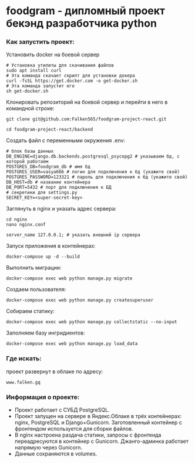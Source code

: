 # foodgram - дипломный проект бекэнд разработчика python

### Как запустить проект:

Установить docker на боевой сервер

```
# Установка утилиты для скачивания файлов
sudo apt install curl
# Эта команда скачает скрипт для установки докера
curl -fsSL https://get.docker.com -o get-docker.sh
# Эта команда запустит его
sh get-docker.sh
```

Клонировать репозиторий на боевой сервер и перейти в него в командной строке:

```
git clone git@github.com:Falken565/foodgram-project-react.git
```

```
cd foodgram-project-react/backend
```

Cоздать файл с переменными окружения .env:

```
# блок базы данных
DB_ENGINE=django.db.backends.postgresql_psycopg2 # указываем бд, с которой работаем
POSTGRES_DB=foodgram_db # имя бд 
POSTGRES_USER=vasya666 # логин для подключения к бд (укажите свой)
POSTGRES_PASSWORD=123321 # пароль для подключения к бд (укажите свой)
DB_HOST=db # название контейнера
DB_PORT=5432 # порт для подключения к БД
# секретики для settings.py
SECRET_KEY=<super-secret-key>
```

Заглянуть в nginx и указать адрес сервера:

```
cd nginx
nano nginx.conf

server_name 127.0.0.1; # указать внешний ip сервера
```

Запуск приложения в контейнерах:

```
docker-compose up -d --build
```

Выполнить миграции:

```
docker-compose exec web python manage.py migrate
```

Создаем пользователя:

```
docker-compose exec web python manage.py createsuperuser
```

Собираем статику:

```
docker-compose exec web python manage.py collectstatic --no-input
```

Заполняем базу ингридиентов:

```
docker-compose exec web python manage.py load_data
```

### Где искать:
проект развернут в облаке по адресу: 
```
www.falken.gq
```

### Информация о проекте:

- Проект работает с СУБД PostgreSQL.
- Проект запущен на сервере в Яндекс.Облаке в трёх контейнерах: nginx, PostgreSQL и Django+Gunicorn. Заготовленный контейнер с фронтендом используется для сборки файлов.
- В nginx настроена раздача статики, запросы с фронтенда переадресуются в контейнер с Gunicorn. Джанго-админка работает напрямую через Gunicorn.
- Данные сохраняются в volumes.

